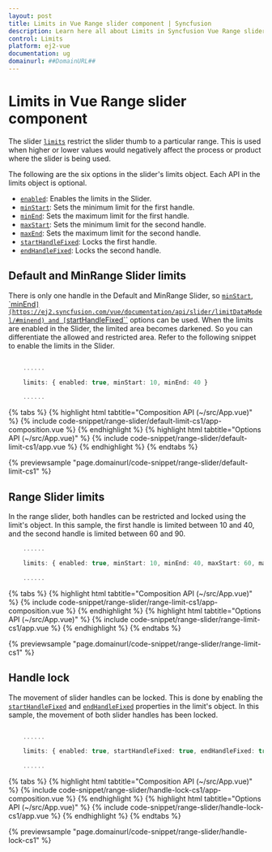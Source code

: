 ```yaml
---
layout: post
title: Limits in Vue Range slider component | Syncfusion
description: Learn here all about Limits in Syncfusion Vue Range slider component of Syncfusion Essential JS 2 and more.
control: Limits 
platform: ej2-vue
documentation: ug
domainurl: ##DomainURL##
---
```


# Limits in Vue Range slider component

The slider [`limits`](https://ej2.syncfusion.com/vue/documentation/api/slider#limits) restrict the slider thumb to a particular range. This is used when higher or lower values would negatively affect the process or product where the slider is being used.

The following are the six options in the slider's limits object. Each API in the limits object is optional.

* [``enabled``](https://ej2.syncfusion.com/vue/documentation/api/slider/limitDataModel/#enabled): Enables the limits in the Slider.
* [``minStart``](https://ej2.syncfusion.com/vue/documentation/api/slider/limitDataModel/#minstart): Sets the minimum limit for the first handle.
* [``minEnd``](https://ej2.syncfusion.com/vue/documentation/api/slider/limitDataModel/#minend): Sets the maximum limit for the first handle.
* [``maxStart``](https://ej2.syncfusion.com/vue/documentation/api/slider/limitDataModel/#maxstart): Sets the minimum limit for the second handle.
* [``maxEnd``](https://ej2.syncfusion.com/vue/documentation/api/slider/limitDataModel/#maxend): Sets the maximum limit for the second handle.
* [``startHandleFixed``](https://ej2.syncfusion.com/vue/documentation/api/slider/limitDataModel/#starthandlefixed): Locks the first handle.
* [``endHandleFixed``](https://ej2.syncfusion.com/vue/documentation/api/slider/limitDataModel/#endhandlefixed): Locks the second handle.

## Default and MinRange Slider limits

There is only one handle in the Default and MinRange Slider, so [``minStart``](https://ej2.syncfusion.com/vue/documentation/api/slider/limitDataModel/#minstart), [`minEnd``](https://ej2.syncfusion.com/vue/documentation/api/slider/limitDataModel/#minend) and [``startHandleFixed``](https://ej2.syncfusion.com/vue/documentation/api/slider/limitDataModel/#starthandlefixed) options can be used. When the limits are enabled in the Slider, the limited area becomes darkened. So you can differentiate the allowed and restricted area. Refer to the following snippet to enable the limits in the Slider.

```ts

    ......

    limits: { enabled: true, minStart: 10, minEnd: 40 }

    ......

```

{% tabs %}
{% highlight html tabtitle="Composition API (~/src/App.vue)" %}
{% include code-snippet/range-slider/default-limit-cs1/app-composition.vue %}
{% endhighlight %}
{% highlight html tabtitle="Options API (~/src/App.vue)" %}
{% include code-snippet/range-slider/default-limit-cs1/app.vue %}
{% endhighlight %}
{% endtabs %}
        
{% previewsample "page.domainurl/code-snippet/range-slider/default-limit-cs1" %}

## Range Slider limits

In the range slider, both handles can be restricted and locked using the limit's object. In this sample, the first handle is limited between 10 and 40, and the second handle is limited between 60 and 90.

```ts
    ......

    limits: { enabled: true, minStart: 10, minEnd: 40, maxStart: 60, maxEnd: 90 }

    ......

```

{% tabs %}
{% highlight html tabtitle="Composition API (~/src/App.vue)" %}
{% include code-snippet/range-slider/range-limit-cs1/app-composition.vue %}
{% endhighlight %}
{% highlight html tabtitle="Options API (~/src/App.vue)" %}
{% include code-snippet/range-slider/range-limit-cs1/app.vue %}
{% endhighlight %}
{% endtabs %}
        
{% previewsample "page.domainurl/code-snippet/range-slider/range-limit-cs1" %}

## Handle lock

The movement of slider handles can be locked. This is done by enabling the [`startHandleFixed`](https://ej2.syncfusion.com/vue/documentation/api/slider/limitDataModel/#starthandlefixed) and [`endHandleFixed`](https://ej2.syncfusion.com/vue/documentation/api/slider/limitDataModel/#endhandlefixed) properties in the limit's object.
In this sample, the movement of both slider handles has been locked.

```ts

    ......

    limits: { enabled: true, startHandleFixed: true, endHandleFixed: true }

    ......

```

{% tabs %}
{% highlight html tabtitle="Composition API (~/src/App.vue)" %}
{% include code-snippet/range-slider/handle-lock-cs1/app-composition.vue %}
{% endhighlight %}
{% highlight html tabtitle="Options API (~/src/App.vue)" %}
{% include code-snippet/range-slider/handle-lock-cs1/app.vue %}
{% endhighlight %}
{% endtabs %}
        
{% previewsample "page.domainurl/code-snippet/range-slider/handle-lock-cs1" %}